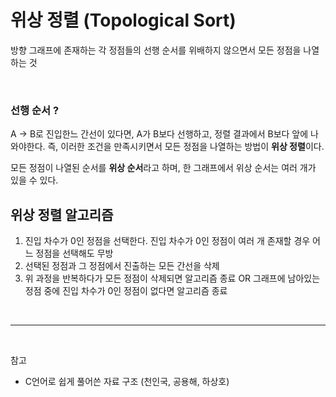 # 위상 정렬 (Topological Sort)

방향 그래프에 존재하는 각 정점들의 선행 순서를 위배하지 않으면서 모든 정점을 나열하는 것

<br/>

### 선행 순서 ?

A → B로 진입한느 간선이 있다면, A가 B보다 선행하고, 정렬 결과에서 B보다 앞에 나와야한다.
즉, 이러한 조건을 만족시키면서 모든 정점을 나열하는 방법이 **위상 정렬**이다.

모든 정점이 나열된 순서를 **위상 순서**라고 하며, 한 그래프에서 위상 순서는 여러 개가 있을 수 있다.

## 위상 정렬 알고리즘

1. 진입 차수가 0인 정점을 선택한다. 진입 차수가 0인 정점이 여러 개 존재할 경우 어느 정점을 선택해도 무방
2. 선택된 정점과 그 정점에서 진출하는 모든 간선을 삭제
3. 위 과정을 반복하다가 모든 정점이 삭제되면 알고리즘 종료 OR 그래프에 남아있는 정점 중에 진입 차수가 0인 정점이 없다면 알고리즘 종료

<br/>

---

<br/>

참고
- C언어로 쉽게 풀어쓴 자료 구조 (천인국, 공용해, 하상호)